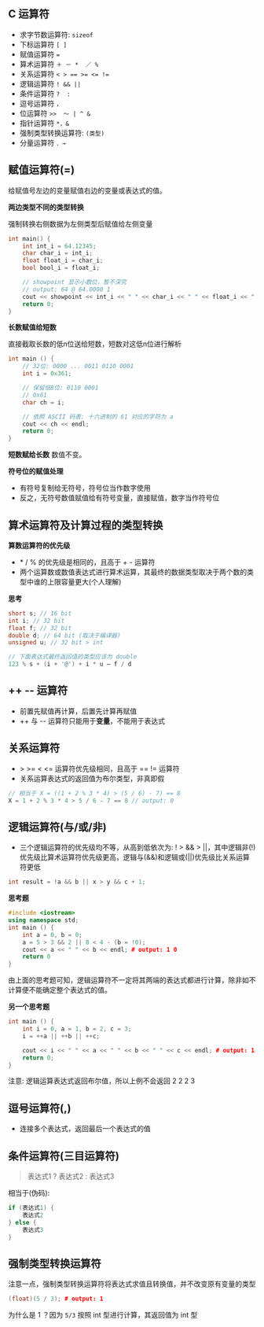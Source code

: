 ## C 运算符

- 求字节数运算符:  `sizeof`
- 下标运算符 `[ ]`
- 赋值运算符 `=`
- 算术运算符 `＋ － *  ／ %`
- 关系运算符 `< > == >= <= !=`
- 逻辑运算符 `! && ||`
- 条件运算符 `?  :`
- 逗号运算符 `，`
- 位运算符 `>>  ～ | ^ &`
- 指针运算符 `*，&`
- 强制类型转换运算符:  `(类型)`
- 分量运算符 `．→`

## 赋值运算符(=)

给赋值号左边的变量赋值右边的变量或表达式的值。

**两边类型不同的类型转换**

强制转换右侧数据为左侧类型后赋值给左侧变量

```c++
int main() {
    int int_i = 64.12345;
    char char_i = int_i;
    float float_i = char_i;
    bool bool_i = float_i;

    // showpoint 显示小数位，暂不深究
    // output: 64 @ 64.0000 1
    cout << showpoint << int_i << " " << char_i << " " << float_i << " " << bool_i << endl;
    return 0;
}
```

**长数赋值给短数**

直接截取长数的低n位送给短数，短数对这低n位进行解析

```c++
int main () {
    // 32位: 0000 ... 0011 0110 0001
    int i = 0x361;

    // 保留低8位: 0110 0001
    // 0x61
    char ch = i;

    // 依照 ASCII 码表: 十六进制的 61 对应的字符为 a
    cout << ch << endl;
    return 0;
}
```

**短数赋给长数** 数值不变。

**符号位的赋值处理**

  - 有符号复制给无符号，符号位当作数字使用
  - 反之，无符号数值赋值给有符号变量，直接赋值，数字当作符号位

## 算术运算符及计算过程的类型转换

**算数运算符的优先级**

  - \* / % 的优先级是相同的，且高于 + - 运算符
  - 两个运算数或数值表达式进行算术运算，其最终的数据类型取决于两个数的类型中谁的上限容量更大(个人理解)

**思考**

```c++
short s; // 16 bit
int i; // 32 bit
float f; // 32 bit
double d; // 64 bit (取决于编译器)
unsigned u; // 32 bit > int

// 下面表达式最终返回值的类型应该为 double
123 % s + (i + '@') + i * u – f / d
```

## ++ -- 运算符

- 前置先赋值再计算，后置先计算再赋值
- ++ 与 -- 运算符只能用于**变量**，不能用于表达式

## 关系运算符

- \> \>= < <= 运算符优先级相同，且高于 == != 运算符
- 关系运算表达式的返回值为布尔类型，非真即假

```c++
// 相当于 X = ((1 + 2 % 3 * 4) > (5 / 6) - 7) == 8
X = 1 + 2 % 3 * 4 > 5 / 6 - 7 == 8 // output: 0
```

## 逻辑运算符(与/或/非)

- 三个逻辑运算符的优先级均不等，从高到低依次为: ! > && > ||，其中逻辑非(!)优先级比算术运算符优先级更高，逻辑与(&&)和逻辑或(||)优先级比关系运算符更低

```c++
int result = !a && b || x > y && c + 1;
```

**思考题**

```c++
#include <iostream>
using namespace std;
int main () {
    int a = 0, b = 0;
    a = 5 > 3 && 2 || 8 < 4 - (b = !0);
    cout << a << " " << b << endl; # output: 1 0
    return 0
}
```

由上面的思考题可知，逻辑运算符不一定将其两端的表达式都进行计算，除非如不计算便不能确定整个表达式的值。

**另一个思考题**

```c++
int main () {
    int i = 0, a = 1, b = 2, c = 3;
    i = ++a || ++b || ++c;

    cout << i << " " << a << " " << b << " " << c << endl; # output: 1 2 2 3
    return 0;
}
```

注意: 逻辑运算表达式返回布尔值，所以上例不会返回 2 2 2 3

## 逗号运算符(,)

- 连接多个表达式，返回最后一个表达式的值

## 条件运算符(三目运算符)

> 表达式1 ? 表达式2 : 表达式3

相当于(伪码):

```c++
if (表达式1) {
    表达式2
} else {
    表达式3
}
```

## 强制类型转换运算符

注意一点，强制类型转换运算符将表达式求值且转换值，并不改变原有变量的类型

```c++
(float)(5 / 3); # output: 1
```

为什么是 1 ？因为 `5/3` 按照 int 型进行计算，其返回值为 int 型
